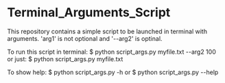 # Terminal_Arguments_Script

This repository contains a simple script to be launched in terminal with arguments. 'arg1' is not optional and '--arg2' is optinal.

To run this script in terminal:
$ python script_args.py myfile.txt --arg2 100
or just:
$ python script_args.py myfile.txt

To show help:
$ python script_args.py -h
or
$ python script_args.py --help